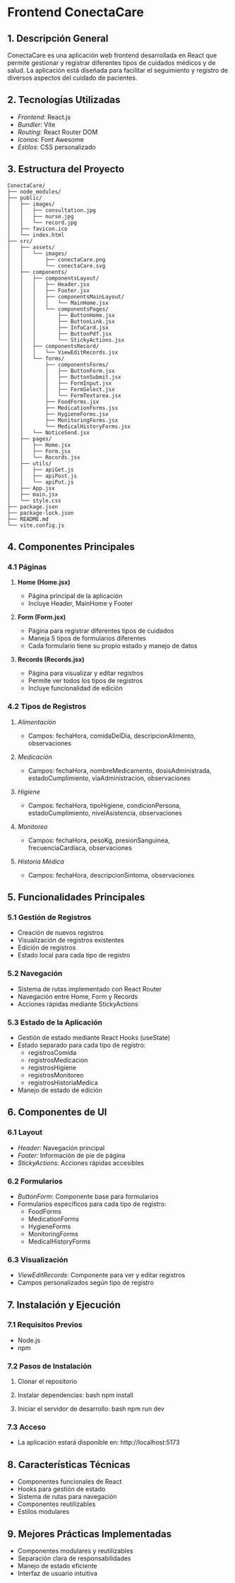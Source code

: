 # Frontend ConectaCare

## 1. Descripción General
ConectaCare es una aplicación web frontend desarrollada en React que permite gestionar y registrar diferentes tipos de cuidados médicos y de salud. La aplicación está diseñada para facilitar el seguimiento y registro de diversos aspectos del cuidado de pacientes.

## 2. Tecnologías Utilizadas
- *Frontend*: React.js
- *Bundler*: Vite
- *Routing*: React Router DOM
- *Iconos*: Font Awesome
- *Estilos*: CSS personalizado

## 3. Estructura del Proyecto

```
ConectaCare/
├── node_modules/
├── public/
│   ├── images/
│   │   ├── consultation.jpg
│   │   ├── nurse.jpg
│   │   └── record.jpg
│   ├── favicon.ico
│   └── index.html
├── src/
│   ├── assets/
│   │   └── images/
│   │       ├── conectaCare.png
│   │       └── conectaCare.svg
│   ├── components/
│   │   ├── componentsLayout/
│   │   │   ├── Header.jsx
│   │   │   ├── Footer.jsx
│   │   │   ├── componentsMainLayout/
│   │   │   │   └── MainHome.jsx
│   │   │   └── componentsPages/
│   │   │       ├── ButtonHome.jsx
│   │   │       ├── ButtonLink.jsx
│   │   │       ├── InfoCard.jsx
│   │   │       ├── ButtonPdf.jsx
│   │   │       └── StickyActions.jsx
│   │   ├── componentsRecord/
│   │   │   └── ViewEditRecords.jsx
│   │   └── forms/
│   │       ├── componentsForms/
│   │       │   ├── ButtonForm.jsx
│   │       │   ├── ButtonSubmit.jsx
│   │       │   ├── FormInput.jsx
│   │       │   ├── FormSelect.jsx
│   │       │   └── FormTextarea.jsx
│   │       ├── FoodForms.jsx
│   │       ├── MedicationForms.jsx
│   │       ├── HygieneForms.jsx
│   │       ├── MonitoringForms.jsx
│   │       └── MedicalHistoryForms.jsx
│   │   └── NoticeSend.jsx
│   ├── pages/
│   │   ├── Home.jsx
│   │   ├── Form.jsx
│   │   └── Records.jsx
│   ├── utils/
│   │   ├── apiGet.js
│   │   ├── apiPost.js
│   │   └── apiPut.js
│   ├── App.jsx
│   ├── main.jsx
│   └── style.css
├── package.json
├── package-lock.json
├── README.md
└── vite.config.js
```


## 4. Componentes Principales

### 4.1 Páginas
1. **Home (Home.jsx)**
   - Página principal de la aplicación
   - Incluye Header, MainHome y Footer

2. **Form (Form.jsx)**
   - Página para registrar diferentes tipos de cuidados
   - Maneja 5 tipos de formularios diferentes
   - Cada formulario tiene su propio estado y manejo de datos

3. **Records (Records.jsx)**
   - Página para visualizar y editar registros
   - Permite ver todos los tipos de registros
   - Incluye funcionalidad de edición

### 4.2 Tipos de Registros
1. *Alimentación*
   - Campos: fechaHora, comidaDelDia, descripcionAlimento, observaciones

2. *Medicación*
   - Campos: fechaHora, nombreMedicamento, dosisAdministrada, estadoCumplimiento, viaAdministracion, observaciones

3. *Higiene*
   - Campos: fechaHora, tipoHigiene, condicionPersona, estadoCumplimiento, nivelAsistencia, observaciones

4. *Monitoreo*
   - Campos: fechaHora, pesoKg, presionSanguinea, frecuenciaCardiaca, observaciones

5. *Historia Médica*
   - Campos: fechaHora, descripcionSintoma, observaciones

## 5. Funcionalidades Principales

### 5.1 Gestión de Registros
- Creación de nuevos registros
- Visualización de registros existentes
- Edición de registros
- Estado local para cada tipo de registro

### 5.2 Navegación
- Sistema de rutas implementado con React Router
- Navegación entre Home, Form y Records
- Acciones rápidas mediante StickyActions

### 5.3 Estado de la Aplicación
- Gestión de estado mediante React Hooks (useState)
- Estado separado para cada tipo de registro:
  - registrosComida
  - registrosMedicacion
  - registrosHigiene
  - registrosMonitoreo
  - registrosHistoriaMedica
- Manejo de estado de edición

## 6. Componentes de UI

### 6.1 Layout
- *Header*: Navegación principal
- *Footer*: Información de pie de página
- *StickyActions*: Acciones rápidas accesibles

### 6.2 Formularios
- *ButtonForm*: Componente base para formularios
- Formularios específicos para cada tipo de registro:
  - FoodForms
  - MedicationForms
  - HygieneForms
  - MonitoringForms
  - MedicalHistoryForms

### 6.3 Visualización
- *ViewEditRecords*: Componente para ver y editar registros
- Campos personalizados según tipo de registro

## 7. Instalación y Ejecución

### 7.1 Requisitos Previos
- Node.js
- npm

### 7.2 Pasos de Instalación
1. Clonar el repositorio
2. Instalar dependencias:
   bash
   npm install
   
3. Iniciar el servidor de desarrollo:
   bash
   npm run dev
   

### 7.3 Acceso
- La aplicación estará disponible en: http://localhost:5173

## 8. Características Técnicas
- Componentes funcionales de React
- Hooks para gestión de estado
- Sistema de rutas para navegación
- Componentes reutilizables
- Estilos modulares

## 9. Mejores Prácticas Implementadas
- Componentes modulares y reutilizables
- Separación clara de responsabilidades
- Manejo de estado eficiente
- Interfaz de usuario intuitiva